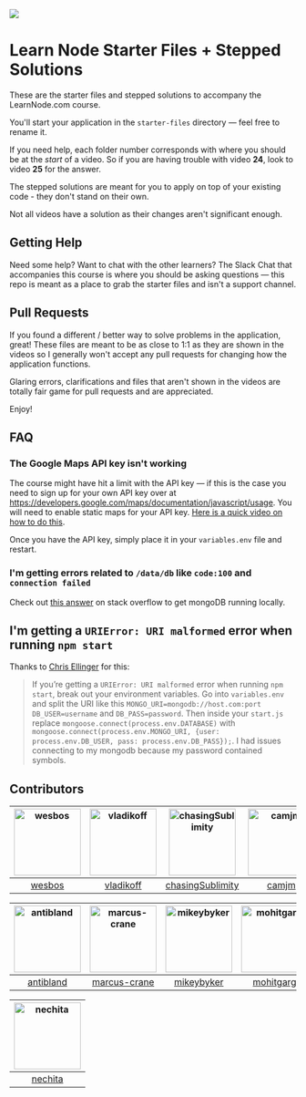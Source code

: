 [![](http://wes.io/kH9O/wowwwwwwwww.jpg)](https://LearnNode.com)

# Learn Node Starter Files + Stepped Solutions

These are the starter files and stepped solutions to accompany the LearnNode.com course.

You'll start your application in the `starter-files` directory — feel free to rename it.

If you need help, each folder number corresponds with where you should be at the *start* of a video. So if you are having trouble with video **24**, look to video **25** for the answer.

The stepped solutions are meant for you to apply on top of your existing code - they don't stand on their own. 

Not all videos have a solution as their changes aren't significant enough.

## Getting Help

Need some help? Want to chat with the other learners? The Slack Chat that accompanies this course is where you should be asking questions — this repo is meant as a place to grab the starter files and isn't a support channel.

## Pull Requests

If you found a different / better way to solve problems in the application, great! These files are meant to be as close to 1:1 as they are shown in the videos so I generally won't accept any pull requests for changing how the application functions.

Glaring errors, clarifications and files that aren't shown in the videos are totally fair game for pull requests and are appreciated.

Enjoy!

## FAQ

### The Google Maps API key isn't working

The course might have hit a limit with the API key — if this is the case you need to sign up for your own API key over at <https://developers.google.com/maps/documentation/javascript/usage>. You will need to enable static maps for your API key. [Here is a quick video on how to do this](http://wes.io/khGn). 

Once you have the API key, simply place it in your `variables.env` file and restart.

### I'm getting errors related to `/data/db` like `code:100` and `connection failed`

Check out [this answer](https://stackoverflow.com/questions/7948789/mongodb-mongod-complains-that-there-is-no-data-db-folder#answer-7948986) on stack overflow to get mongoDB running locally.

## I'm getting a `URIError: URI malformed` error when running `npm start`

Thanks to [Chris Ellinger](https://twitter.com/devoidofgenius) for this: 

> If you’re getting a `URIError: URI malformed` error when running `npm start`, break out your environment variables. Go into `variables.env` and split the URI like this `MONGO_URI=mongodb://host.com:port` `DB_USER=username` and `DB_PASS=password`. Then inside your `start.js` replace `mongoose.connect(process.env.DATABASE)` with `mongoose.connect(process.env.MONGO_URI, {user: process.env.DB_USER, pass: process.env.DB_PASS});`. I had issues connecting to my mongodb because my password contained symbols.

## Contributors

<!-- CONTRIBUTORS LIST:START -->
[<img alt="wesbos" src="https://avatars6.githubusercontent.com/u/176013?v=4&s=117" width="117">](https://github.com/wesbos/Learn-Node/commits?author=wesbos) |[<img alt="vladikoff" src="https://avatars7.githubusercontent.com/u/128755?v=4&s=117" width="117">](https://github.com/wesbos/Learn-Node/commits?author=vladikoff) |[<img alt="chasingSublimity" src="https://avatars7.githubusercontent.com/u/21029639?v=4&s=117" width="117">](https://github.com/wesbos/Learn-Node/commits?author=chasingSublimity) |[<img alt="camjm" src="https://avatars5.githubusercontent.com/u/2276730?v=4&s=117" width="117">](https://github.com/wesbos/Learn-Node/commits?author=camjm) |[<img alt="htmlandbacon" src="https://avatars4.githubusercontent.com/u/4334015?v=4&s=117" width="117">](https://github.com/wesbos/Learn-Node/commits?author=htmlandbacon) |[<img alt="eduplessis" src="https://avatars5.githubusercontent.com/u/398245?v=4&s=117" width="117">](https://github.com/wesbos/Learn-Node/commits?author=eduplessis) |
:---: |:---: |:---: |:---: |:---: |:---: |
[wesbos](https://github.com/wesbos) |[vladikoff](https://github.com/vladikoff) |[chasingSublimity](https://github.com/chasingSublimity) |[camjm](https://github.com/camjm) |[htmlandbacon](https://github.com/htmlandbacon) |[eduplessis](https://github.com/eduplessis) |

[<img alt="antibland" src="https://avatars5.githubusercontent.com/u/219139?v=4&s=117" width="117">](https://github.com/wesbos/Learn-Node/commits?author=antibland) |[<img alt="marcus-crane" src="https://avatars6.githubusercontent.com/u/14816406?v=4&s=117" width="117">](https://github.com/wesbos/Learn-Node/commits?author=marcus-crane) |[<img alt="mikeybyker" src="https://avatars7.githubusercontent.com/u/1440962?v=4&s=117" width="117">](https://github.com/wesbos/Learn-Node/commits?author=mikeybyker) |[<img alt="mohitgarg" src="https://avatars6.githubusercontent.com/u/14136405?v=4&s=117" width="117">](https://github.com/wesbos/Learn-Node/commits?author=mohitgarg) |[<img alt="zero-t4" src="https://avatars7.githubusercontent.com/u/7101905?v=4&s=117" width="117">](https://github.com/wesbos/Learn-Node/commits?author=zero-t4) |[<img alt="RCopeland" src="https://avatars4.githubusercontent.com/u/412903?v=4&s=117" width="117">](https://github.com/wesbos/Learn-Node/commits?author=RCopeland) |
:---: |:---: |:---: |:---: |:---: |:---: |
[antibland](https://github.com/antibland) |[marcus-crane](https://github.com/marcus-crane) |[mikeybyker](https://github.com/mikeybyker) |[mohitgarg](https://github.com/mohitgarg) |[zero-t4](https://github.com/zero-t4) |[RCopeland](https://github.com/RCopeland) |

[<img alt="nechita" src="https://avatars5.githubusercontent.com/u/20286399?v=4&s=117" width="117">](https://github.com/wesbos/Learn-Node/commits?author=nechita) |
:---: |
[nechita](https://github.com/nechita) |
<!-- CONTRIBUTORS -->
